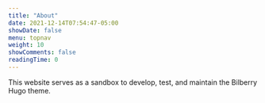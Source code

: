 ```yaml
---
title: "About"
date: 2021-12-14T07:54:47-05:00
showDate: false
menu: topnav
weight: 10
showComments: false
readingTime: 0
---
```


This website serves as a sandbox to develop, test, and maintain the Bilberry Hugo theme.
